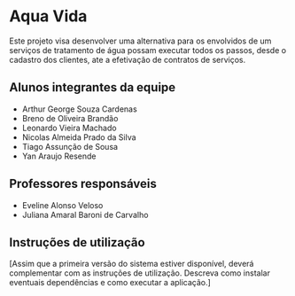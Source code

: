 # Aqua Vida

Este projeto visa desenvolver uma alternativa para os envolvidos de um serviços de tratamento de água possam executar todos os passos, desde o cadastro dos clientes, ate a efetivação de contratos de serviços.

## Alunos integrantes da equipe

* Arthur George Souza Cardenas
* Breno de Oliveira Brandão
* Leonardo Vieira Machado
* Nicolas Almeida Prado da Silva
* Tiago Assunção de Sousa
* Yan Araujo Resende

## Professores responsáveis

* Eveline Alonso Veloso
* Juliana Amaral Baroni de Carvalho

## Instruções de utilização

[Assim que a primeira versão do sistema estiver disponível, deverá complementar com as instruções de utilização. Descreva como instalar eventuais dependências e como executar a aplicação.]
